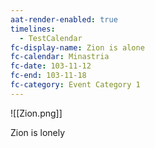 ```yaml
---
aat-render-enabled: true
timelines:
  - TestCalendar
fc-display-name: Zion is alone
fc-calendar: Minastria
fc-date: 103-11-12
fc-end: 103-11-18
fc-category: Event Category 1
---
```


![[Zion.png]]

Zion is lonely